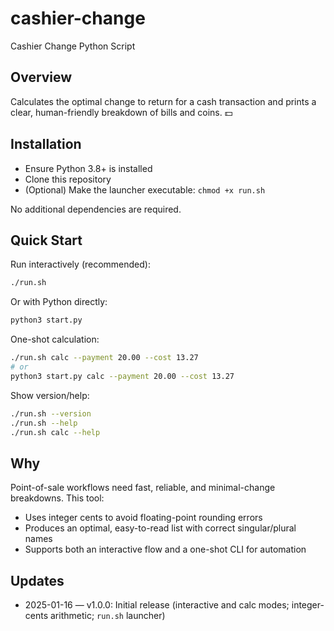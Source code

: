 # cashier-change
Cashier Change Python Script

## Overview
Calculates the optimal change to return for a cash transaction and prints a clear, human-friendly breakdown of bills and coins. 💵

## Installation
- Ensure Python 3.8+ is installed
- Clone this repository
- (Optional) Make the launcher executable: `chmod +x run.sh`

No additional dependencies are required.

## Quick Start
Run interactively (recommended):

```bash
./run.sh
```

Or with Python directly:

```bash
python3 start.py
```

One-shot calculation:

```bash
./run.sh calc --payment 20.00 --cost 13.27
# or
python3 start.py calc --payment 20.00 --cost 13.27
```

Show version/help:

```bash
./run.sh --version
./run.sh --help
./run.sh calc --help
```

## Why
Point-of-sale workflows need fast, reliable, and minimal-change breakdowns. This tool:
- Uses integer cents to avoid floating-point rounding errors
- Produces an optimal, easy-to-read list with correct singular/plural names
- Supports both an interactive flow and a one-shot CLI for automation

## Updates
- 2025-01-16 — v1.0.0: Initial release (interactive and calc modes; integer-cents arithmetic; `run.sh` launcher)
